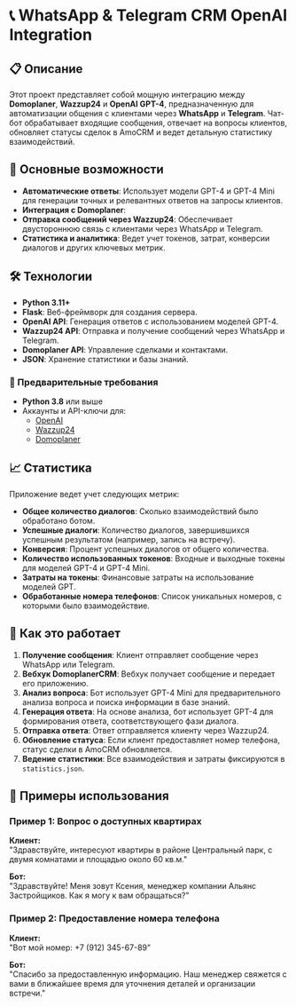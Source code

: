 # 📞 WhatsApp & Telegram CRM OpenAI Integration

## 📋 Описание

Этот проект представляет собой мощную интеграцию между **Domoplaner**, **Wazzup24** и **OpenAI GPT-4**, предназначенную для автоматизации общения с клиентами через **WhatsApp** и **Telegram**. Чат-бот обрабатывает входящие сообщения, отвечает на вопросы клиентов, обновляет статусы сделок в AmoCRM и ведет детальную статистику взаимодействий.

## 🚀 Основные возможности

- **Автоматические ответы**: Использует модели GPT-4 и GPT-4 Mini для генерации точных и релевантных ответов на запросы клиентов.
- **Интеграция с Domoplaner**: 
- **Отправка сообщений через Wazzup24**: Обеспечивает двустороннюю связь с клиентами через WhatsApp и Telegram.
- **Статистика и аналитика**: Ведет учет токенов, затрат, конверсии диалогов и других ключевых метрик.

## 🛠 Технологии

- **Python 3.11+**
- **Flask**: Веб-фреймворк для создания сервера.
- **OpenAI API**: Генерация ответов с использованием моделей GPT-4.
- **Wazzup24 API**: Отправка и получение сообщений через WhatsApp и Telegram.
- **Domoplaner API**: Управление сделками и контактами.
- **JSON**: Хранение статистики и базы знаний.

### 📝 Предварительные требования

- **Python 3.8** или выше
- Аккаунты и API-ключи для:
  - [OpenAI](https://openai.com/)
  - [Wazzup24](https://wazzup24.com/)
  - [Domoplaner](https://www.domoplaner.ru/)

 ## 📈 Статистика

Приложение ведет учет следующих метрик:

- **Общее количество диалогов**: Сколько взаимодействий было обработано ботом.
- **Успешные диалоги**: Количество диалогов, завершившихся успешным результатом (например, запись на встречу).
- **Конверсия**: Процент успешных диалогов от общего количества.
- **Количество использованных токенов**: Входные и выходные токены для моделей GPT-4 и GPT-4 Mini.
- **Затраты на токены**: Финансовые затраты на использование моделей GPT.
- **Обработанные номера телефонов**: Список уникальных номеров, с которыми было взаимодействие.

## 🧠 Как это работает

1. **Получение сообщения**: Клиент отправляет сообщение через WhatsApp или Telegram.
2. **Вебхук DomoplanerCRM**: Вебхук получает сообщение и передает его приложению.
3. **Анализ вопроса**: Бот использует GPT-4 Mini для предварительного анализа вопроса и поиска информации в базе знаний.
4. **Генерация ответа**: На основе анализа, бот использует GPT-4 для формирования ответа, соответствующего фази диалога.
5. **Отправка ответа**: Ответ отправляется клиенту через Wazzup24.
6. **Обновление статуса**: Если клиент предоставляет номер телефона, статус сделки в AmoCRM обновляется.
7. **Ведение статистики**: Все взаимодействия и затраты фиксируются в `statistics.json`.

## 📜 Примеры использования

### Пример 1: Вопрос о доступных квартирах

**Клиент:**  
"Здравствуйте, интересуют квартиры в районе Центральный парк, с двумя комнатами и площадью около 60 кв.м."

**Бот:**  
"Здравствуйте! Меня зовут Ксения, менеджер компании Альянс Застройщиков. Как я могу к вам обращаться?"

### Пример 2: Предоставление номера телефона

**Клиент:**  
"Вот мой номер: +7 (912) 345-67-89"

**Бот:**  
"Спасибо за предоставленную информацию. Наш менеджер свяжется с вами в ближайшее время для уточнения деталей и организации встречи."

